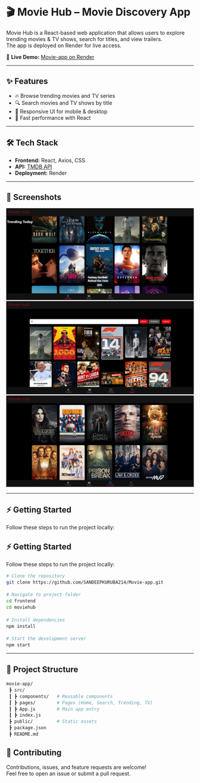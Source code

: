 # 🎬 Movie Hub – Movie Discovery App

Movie Hub is a React-based web application that allows users to explore trending movies & TV shows, search for titles, and view trailers.  
The app is deployed on Render for live access.  

🔗 **Live Demo:** [Movie-app on Render](https://movie-app-3ell.onrender.com)  

---

## ✨ Features
- 🔥 Browse trending movies and TV series  
- 🔍 Search movies and TV shows by title   
- 📱 Responsive UI for mobile & desktop  
- 🚀 Fast performance with React  

---

## 🛠️ Tech Stack
- **Frontend:** React, Axios, CSS  
- **API:** [TMDB API](https://www.themoviedb.org/)  
- **Deployment:** Render  

---

## 📸 Screenshots


![Trendingpage](assets/Trending.png)  
![Search Results](assets/Search.png)  
![TV-series](assets/TVSeries.png)  

---

## ⚡ Getting Started

Follow these steps to run the project locally:

## ⚡ Getting Started

Follow these steps to run the project locally:

```bash
# Clone the repository
git clone https://github.com/SANDEEPKURUBA214/Movie-app.git

# Navigate to project folder
cd frontend
cd moviehub

# Install dependencies
npm install

# Start the development server
npm start
```   
---

## 📂 Project Structure
```bash
movie-app/
 ┣ src/
 ┃ ┣ components/   # Reusable components
 ┃ ┣ pages/        # Pages (Home, Search, Trending, TV)
 ┃ ┣ App.js        # Main app entry
 ┃ ┣ index.js
 ┣ public/         # Static assets
 ┣ package.json
 ┣ README.md
```

## 🤝 Contributing
Contributions, issues, and feature requests are welcome!  
Feel free to open an issue or submit a pull request.


